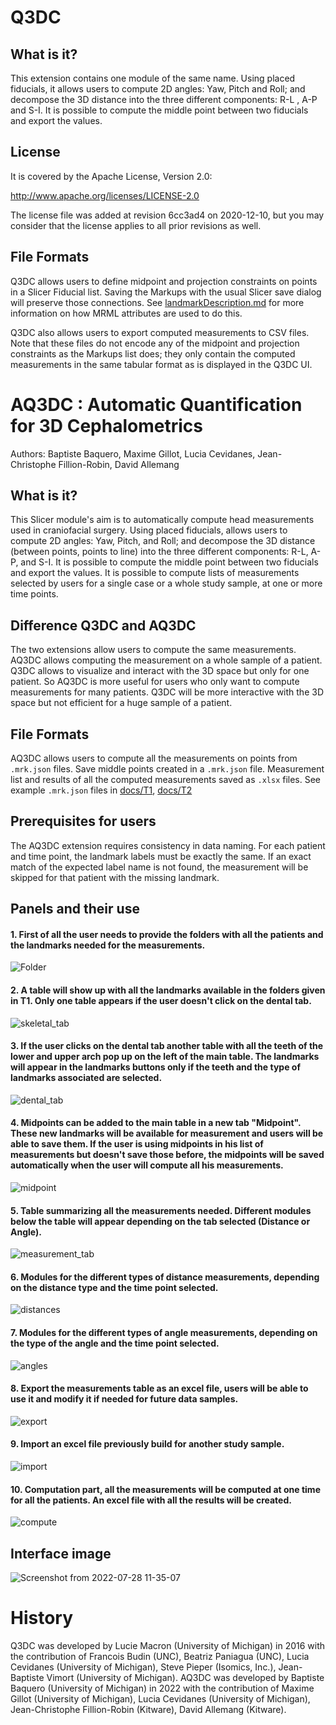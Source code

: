 # Q3DC

## What is it?

This extension contains one module of the same name. Using placed fiducials, it allows users to compute 2D angles: Yaw, Pitch and Roll; and decompose the 3D distance into the three different components: R-L , A-P and S-I. 
It is possible to compute the middle point between two fiducials and export the values. 

## License

It is covered by the Apache License, Version 2.0:

http://www.apache.org/licenses/LICENSE-2.0

The license file was added at revision 6cc3ad4 on 2020-12-10, but you may consider that the license applies to all prior revisions as well.

## File Formats

Q3DC allows users to define midpoint and projection constraints on points in a Slicer Fiducial list. Saving the Markups with the usual Slicer save dialog will preserve those connections. See [landmarkDescription.md][landmarkDescription] for more information on how MRML attributes are used to do this.

Q3DC also allows users to export computed measurements to CSV files. Note that these files do not encode any of the midpoint and projection constraints as the Markups list does; they only contain the computed measurements in the same tabular format as is displayed in the Q3DC UI.

[landmarkDescription]: ./docs/landmarkDescription.md

# AQ3DC : Automatic Quantification for 3D Cephalometrics

Authors: Baptiste Baquero, Maxime Gillot, Lucia Cevidanes, Jean-Christophe Fillion-Robin, David Allemang
	
## What is it?

This Slicer module's aim is to automatically compute head measurements used in craniofacial surgery. Using placed fiducials, allows users to compute 2D angles: Yaw, Pitch, and Roll; and decompose the 3D distance (between points, points to line) into the three different components: R-L, A-P, and S-I. It is possible to compute the middle point between two fiducials and export the values. It is possible to compute lists of measurements selected by users for a single case or a whole study sample, at one or more time points.

## Difference Q3DC and AQ3DC

The two extensions allow users to compute the same measurements. AQ3DC allows computing the measurement on a whole sample of a patient. Q3DC allows to visualize and interact with the 3D space but only for one patient. So AQ3DC is more useful for users who only want to compute measurements for many patients. Q3DC will be more interactive with the 3D space but not efficient for a huge sample of a patient.
 
## File Formats

AQ3DC allows users to compute all the measurements on points from `.mrk.json` files. Save middle points created in a `.mrk.json` file. Measurement list and results of all the computed measurements saved as `.xlsx` files. See example `.mrk.json` files in [docs/T1](./docs/T1), [docs/T2](./docs/T2)

## Prerequisites for users

The AQ3DC extension requires consistency in data naming. For each patient and time point, the landmark labels must be exactly the same. If an exact match of the expected label name is not found, the measurement will be skipped for that patient with the missing landmark.

## Panels and their use
#### 1. First of all the user needs to provide the folders with all the patients and the landmarks needed for the measurements.
![Folder](https://user-images.githubusercontent.com/83285614/181792321-49e1f513-e42a-4b97-98b5-9bf41d2e2206.jpeg)

#### 2. A table will show up with all the landmarks available in the folders given in T1. Only one table appears if the user doesn't click on the dental tab.
![skeletal_tab](https://user-images.githubusercontent.com/83285614/181792697-1e32c5a6-cc10-494b-853c-6ec38e9d2a53.jpeg)

#### 3. If the user clicks on the dental tab another table with all the teeth of the lower and upper arch pop up on the left of the main table. The landmarks will appear in the landmarks buttons only if the teeth and the type of landmarks associated are selected. 
![dental_tab](https://user-images.githubusercontent.com/83285614/181792711-761cdfb4-d75a-40c6-b774-e377d7c58d5d.jpeg)

#### 4. Midpoints can be added to the main table in a new tab "Midpoint". These new landmarks will be available for measurement and users will be able to save them. If the user is using midpoints in his list of measurements but doesn't save those before, the midpoints will be saved automatically when the user will compute all his measurements.
![midpoint](https://user-images.githubusercontent.com/83285614/181792741-ad084417-af5f-467e-a738-a8c8b128e1a6.jpeg)

#### 5. Table summarizing all the measurements needed. Different modules below the table will appear depending on the tab selected (Distance or Angle).
![measurement_tab](https://user-images.githubusercontent.com/83285614/181792755-13a73d39-db63-4d64-87b0-609183a6e6a5.jpeg)

#### 6. Modules for the different types of distance measurements, depending on the distance type and the time point selected.
![distances](https://user-images.githubusercontent.com/83285614/181795970-d56818fc-604e-4084-80f4-27c3eaaf156e.jpeg)

#### 7. Modules for the different types of angle measurements, depending on the type of the angle and the time point selected.
![angles](https://user-images.githubusercontent.com/83285614/181796000-c653b2b4-9ac7-44ee-b6d2-339e0ee38045.jpeg)

#### 8. Export the measurements table as an excel file, users will be able to use it and modify it if needed for future data samples.
![export](https://user-images.githubusercontent.com/83285614/181792793-fb2f019c-5f0f-4eb4-a843-c711e8348bb6.jpeg)

#### 9. Import an excel file previously build for another study sample.
![import](https://user-images.githubusercontent.com/83285614/181793202-cac70075-06dd-4053-9b55-a1e795e3ef7f.jpeg)

#### 10. Computation part, all the measurements will be computed at one time for all the patients. An excel file with all the results will be created.
![compute](https://user-images.githubusercontent.com/83285614/181792824-c7593417-899e-41d3-802a-7f896aacb983.jpeg)


## Interface image

![Screenshot from 2022-07-28 11-35-07](https://user-images.githubusercontent.com/83285614/181578776-c87d8b34-7bb7-4bf8-915c-99ba6db2ea4c.png)


# History
Q3DC was developed by Lucie Macron (University of Michigan) in 2016 with the contribution of Francois Budin (UNC), Beatriz Paniagua (UNC), Lucia Cevidanes (University of Michigan), Steve Pieper (Isomics, Inc.), Jean-Baptiste Vimort (University of Michigan).
AQ3DC was developed by Baptiste Baquero (University of Michigan) in 2022 with the contribution of Maxime Gillot (University of Michigan), Lucia Cevidanes (University of Michigan), Jean-Christophe Fillion-Robin (Kitware), David Allemang (Kitware).
